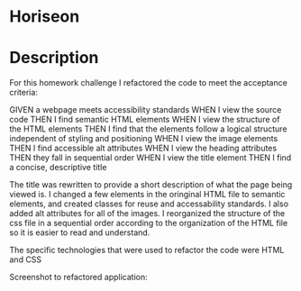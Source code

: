 # Horiseon

# Description

For this homework challenge I refactored the code to meet the acceptance criteria:

GIVEN a webpage meets accessibility standards
WHEN I view the source code
THEN I find semantic HTML elements
WHEN I view the structure of the HTML elements
THEN I find that the elements follow a logical structure independent of styling and positioning
WHEN I view the image elements
THEN I find accessible alt attributes
WHEN I view the heading attributes
THEN they fall in sequential order
WHEN I view the title element
THEN I find a concise, descriptive title

The title was rewritten to provide a short description of what the page being viewed is. I changed a few elements in the oringinal HTML file to semantic elements, and created classes for reuse and accessability standards. I also added alt attributes for all of the images. I reorganized the structure of the css file in a sequential order according to the organization of the HTML file so it is easier to read and understand. 

The specific technologies that were used to refactor the code were HTML and CSS

Screenshot to refactored application:


